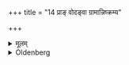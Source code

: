 +++
title = "14 प्राङ् वोदङ्वा ग्रामान्निष्क्रम्य"

+++

<details><summary>मूलम्</summary>

प्राङ् वोदङ्वा ग्रामान्निष्क्रम्य चतुष्पथे पर्वते वारण्यैर्गोमयैः स्थण्डिलं प्रताप्यापोह्याङ्गारान्मन्त्रं मनसानुद्रुत्य सर्पिरास्येन जुहुयात् १४
</details>

<details><summary>Oldenberg</summary>

14. Having gone out of the village in an easterly or in a northerly direction, he should at a place where four roads meet, or on a mountain, set an elevated surface, consisting of the dung of beasts of the forest, on fire, should sweep the coals away, and should make an oblation of butter (on that surface) with his mouth, repeating that Mantra in his mind.
</details>
